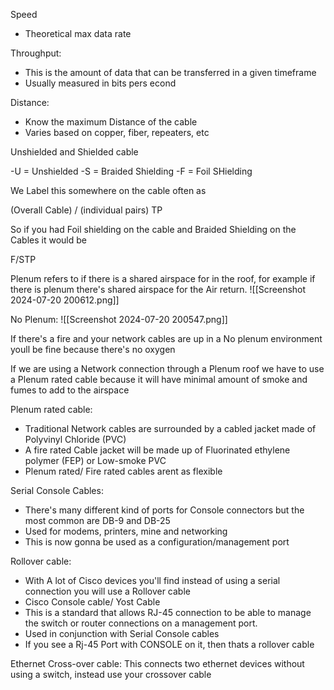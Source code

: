 



Speed 
- Theoretical max data rate



Throughput:
- This is the amount of data that can be transferred in a given timeframe
- Usually measured in bits pers econd





Distance:
- Know the maximum Distance of the cable
- Varies based on copper, fiber, repeaters, etc





Unshielded and Shielded cable


-U = Unshielded 
-S = Braided Shielding 
-F = Foil SHielding 




We Label this somewhere on the cable often as 

(Overall Cable) / (individual pairs) TP 

So if you had Foil shielding on the cable and Braided Shielding on the Cables it would be 

F/STP




Plenum refers to if there is a shared airspace for in the roof, for example if there is plenum there's shared airspace for the Air return.
![[Screenshot 2024-07-20 200612.png]]

No Plenum:
![[Screenshot 2024-07-20 200547.png]]






If there's a fire and your network cables are up in a No plenum environment youll be fine because there's no oxygen 

If we are using a Network connection through a Plenum roof we have to use a Plenum rated cable because it will have minimal amount of smoke and fumes to add to the airspace




Plenum rated cable:
- Traditional Network cables are surrounded by a cabled jacket made of Polyvinyl Chloride (PVC)
- A fire rated Cable jacket will be made up of Fluorinated ethylene polymer (FEP) or Low-smoke PVC 
- Plenum rated/ Fire rated cables arent as flexible






Serial Console Cables:
- There's many different kind of ports for Console connectors but the most common are DB-9 and DB-25
- Used for modems, printers, mine and networking 
- This is now gonna be used as a configuration/management port 






Rollover cable:
- With A lot of Cisco devices you'll find instead of using a serial connection you will use a Rollover cable 
- Cisco Console cable/ Yost Cable
- This is a standard that allows RJ-45 connection to be able to manage the switch or router connections on a management port. 
- Used in conjunction with Serial Console cables 
- If you see a Rj-45 Port with CONSOLE on it, then thats a rollover cable





Ethernet Cross-over cable:
This connects two ethernet devices without using a switch, instead use your crossover cable 






